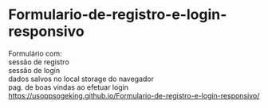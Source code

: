 # Formulario-de-registro-e-login-responsivo
Formulário com: <br>
sessão de registro <br>
sessão de login <br>
dados salvos no local storage do navegador <br>
pag. de boas vindas ao efetuar login <br>
https://usoppsogeking.github.io/Formulario-de-registro-e-login-responsivo/
